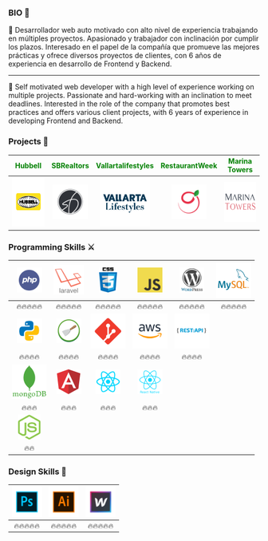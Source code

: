 ### BIO 🤖

📌 Desarrollador web auto motivado con alto nivel de experiencia trabajando en múltiples proyectos. Apasionado y trabajador con inclinación por cumplir los plazos. Interesado en el papel de la compañía que promueve las mejores prácticas y ofrece diversos proyectos de clientes, con 6 años de experiencia en desarrollo de Frontend y Backend.

------------

📌 Self motivated web developer with a high level of experience working on multiple projects. Passionate and hard-working with an inclination to meet deadlines. Interested in the role of the company that promotes best practices and offers various client projects, with 6 years of experience in developing Frontend and Backend.

### Projects 🚀
| <span style="color:green">Hubbell</span> |<span  style="color:green"> SBRealtors</span>  | <span  style="color:green">Vallartalifestyles</span>  | <span  style="color:green">RestaurantWeek</span> | <span  style="color:green">Marina Towers</span> | 
| :------------: | :------------: |:------------: |:------------: |:------------: |
| <a href=""><img src='https://raw.githubusercontent.com/cloudxyz/cloudxyz/master/portfolio/hubbell.png' height='100px' > </a>| <a href="https://sbrealtors.mx/"><img src='https://raw.githubusercontent.com/cloudxyz/cloudxyz/master/portfolio/sb.png' height='70px' ></a>  | <a href="https://vallartalifestyles.com/"><img src='https://raw.githubusercontent.com/cloudxyz/cloudxyz/master/portfolio/vl.png' height='100px' > </a> | <a href="https://restaurantweekpv.com/"><img src='https://raw.githubusercontent.com/cloudxyz/cloudxyz/master/portfolio/rw.png' height='70px' ></a> | <a href="https://marinatowers.mx/"><img src='https://raw.githubusercontent.com/cloudxyz/cloudxyz/master/portfolio/mt.png' height='80px' ></a> | 
### Programming Skills ⚔️
|<img src='https://raw.githubusercontent.com/cloudxyz/cloudxyz/master/skills/php.png' height='50px' >|<img src='https://raw.githubusercontent.com/cloudxyz/cloudxyz/master/skills/laravel.png' height='60px'>|<img src='https://raw.githubusercontent.com/cloudxyz/cloudxyz/master/skills/css.png' height='50px'>|<img src='https://raw.githubusercontent.com/cloudxyz/cloudxyz/master/skills/javascript.jpg' height='50px'>|<img src='https://raw.githubusercontent.com/cloudxyz/cloudxyz/master/skills/wordpress.png' height='50px'>|<img src='https://raw.githubusercontent.com/cloudxyz/cloudxyz/master/skills/mysql.png' height='70px'>|
| :------------: | :------------: |:------------: |:------------: |:------------: |:------------: |
|🔥🔥🔥🔥🔥|🔥🔥🔥🔥🔥|🔥🔥🔥🔥🔥|🔥🔥🔥🔥🔥|🔥🔥🔥🔥🔥|🔥🔥🔥🔥🔥|
|<img src='https://raw.githubusercontent.com/cloudxyz/cloudxyz/master/skills/python.png' height='50px' >|<img src='https://raw.githubusercontent.com/cloudxyz/cloudxyz/master/skills/scrapy.png' height='50px'>|<img src='https://raw.githubusercontent.com/cloudxyz/cloudxyz/master/skills/git.png' height='70px'>|<img src='https://raw.githubusercontent.com/cloudxyz/cloudxyz/master/skills/aws.png' height='70px'>|<img src='https://raw.githubusercontent.com/cloudxyz/cloudxyz/master/skills/apirest.png' height='70px'>|
|🔥🔥🔥🔥|🔥🔥🔥🔥|🔥🔥🔥🔥|🔥🔥🔥🔥|🔥🔥🔥🔥|
|<img src='https://raw.githubusercontent.com/cloudxyz/cloudxyz/master/skills/mongo.png' height='70px' >|<img src='https://raw.githubusercontent.com/cloudxyz/cloudxyz/master/skills/angular.png' height='50px'>|<img src='https://raw.githubusercontent.com/cloudxyz/cloudxyz/master/skills/react.png' height='50px'>|<img src='https://raw.githubusercontent.com/cloudxyz/cloudxyz/master/skills/reactnative.png' height='50px'>|
|🔥🔥🔥|🔥🔥🔥|🔥🔥🔥|🔥🔥🔥|
|<img src='https://raw.githubusercontent.com/cloudxyz/cloudxyz/master/skills/nodejs.png' height='50px' >|
|🔥🔥|
### Design Skills 🎨
|<img src='https://raw.githubusercontent.com/cloudxyz/cloudxyz/master/skills/photoshop.png' height='60px' >|<img src='https://raw.githubusercontent.com/cloudxyz/cloudxyz/master/skills/illustrator.png' height='60px'>|<img src='https://raw.githubusercontent.com/cloudxyz/cloudxyz/master/skills/webflow.png' height='60px'>|
| :------------: | :------------: |:------------: |
|🔥🔥🔥🔥🔥|🔥🔥🔥🔥🔥|🔥🔥🔥🔥🔥|
